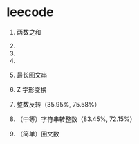 # leecode

1. 两数之和

2. 

3. 

4. 

5. 最长回文串

6. Z 字形变换

7. 整数反转（35.95%, 75.58%）

8. （中等）字符串转整数（83.45%, 72.15%）

9. （简单）回文数
